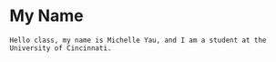 # My Name
    Hello class, my name is Michelle Yau, and I am a student at the University of Cincinnati.